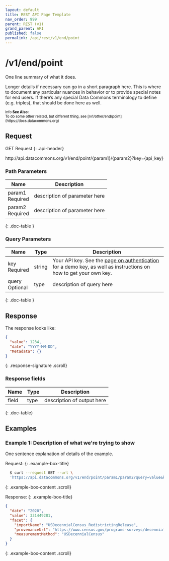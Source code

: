 ```yaml
---
layout: default
title: REST API Page Template
nav_order: 999
parent: REST (v1)
grand_parent: API
published: false
permalink: /api/rest/v1/end/point
---
```


# /v1/end/point

One line summary of what it does.

Longer details if necessary can go in a short paragraph here. This is where to document any particular nuances in behavior or to provide special notes for end users. If there’s any special Data Commons terminology to define (e.g. triples), that should be done here as well.

<div markdown="span" class="alert alert-warning" role="alert" style="color:black; font-size: 0.8em">
    <span class="material-icons md-16">info </span><b>See Also:</b><br />
    To do some other related, but different thing, see [/v1/other/end/point](https://docs.datacommons.org)
</div>

## Request

GET Request
{: .api-header}

<div class="api-signature">
http://api.datacommons.org/v1/end/point/{param1}/{param2}?key={api_key}
</div>

<script src="/assets/js/syntax_highlighting.js"></script>

### Path Parameters

| Name                                                | Description                   |
| --------------------------------------------------- | ----------------------------- |
| param1 <br /> <required-tag>Required</required-tag> | description of parameter here |
| param2 <br /> <required-tag>Required</required-tag> | description of parameter here |
{: .doc-table }

### Query Parameters

| Name                                               | Type | Description               |
| -------------------------------------------------- | ---- | ------------------------- |
| key <br /> <required-tag>Required</required-tag>   | string | Your API key. See the [page on authentication](/api/rest/v1/getting_started#authentication) for a demo key, as well as instructions on how to get your own key. |
| query <br /> <optional-tag>Optional</optional-tag> | type | description of query here |
{: .doc-table }

## Response

The response looks like:

```json
{
  "value": 1234,
  "date": "YYYY-MM-DD",
  "Metadata": {}
}
```
{: .response-signature .scroll}

### Response fields

| Name     | Type   | Description                |
| -------- | ------ | -------------------------- |
| field    | type   | description of output here |
{: .doc-table}

## Examples

### Example 1: Description of what we're trying to show

One sentence explanation of details of the example.

Request:
{: .example-box-title}
```bash
  $ curl --request GET --url \
  'https://api.datacommons.org/v1/end/point/param1/param2?query=value&key=AIzaSyCTI4Xz-UW_G2Q2RfknhcfdAnTHq5X5XuI'
```
{: .example-box-content .scroll}

Response:
{: .example-box-title}
```json
{
  "date": "2020",
  "value": 331449281,
  "facet": {
    "importName": "USDecennialCensus_RedistrictingRelease",
    "provenanceUrl": "https://www.census.gov/programs-surveys/decennial-census/about/rdo/summary-files.html",
    "measurementMethod": "USDecennialCensus"
  }
}
```
{: .example-box-content .scroll}
